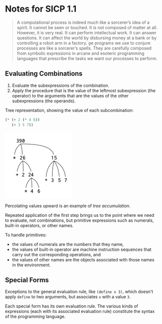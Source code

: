 # Notes for SICP 1.1

> A computational process is indeed much like a sorcerer’s idea of a spirit. It cannot be seen or touched. It is not composed of matter at all. However, it is very real. It can perform intellectual work. It can answer questions. It can affect the world by disbursing money at a bank or by controlling a robot arm in a factory. e programs we use to conjure processes are like a sorcerer’s spells. They are carefully composed from symbolic expressions in arcane and esoteric programming languages that prescribe the tasks we want our processes to perform.

## Evaluating Combinations

1. Evaluate the subexpressions of the combination.
2. Apply the procedure that is the value of the leftmost subexpression (the operator) to the arguments that are the values of the other subexpressions (the operands).

Tree representation, showing the value of each subcombination:

```scheme
(* (+ 2 (* 4 6))
   (+ 3 5 7))
```

![tree representation](../assets/fig-1.1.2.png)

Percolating values upward is an example of _tree accumulation_.

Repeated application of the first step brings us to the point where we need to evaluate, not combinations, but primitive expressions such as numerals, built-in operators, or other names.

To handle primitives:

- the values of numerals are the numbers that they name,
- the values of built-in operator are machine instruction sequences that carry out the corresponding operations, and
- the values of other names are the objects associated with those names in the environment.

## Special Forms

Exceptions to the general evaluation rule, like `(define x 3)`, which doesn't apply `define` to two arguments, but associates `x` with a value `3`.

Each special form has its own evaluation rule. The various kinds of expressions (each with its associated evaluation rule) constitute the syntax of the programming language.
